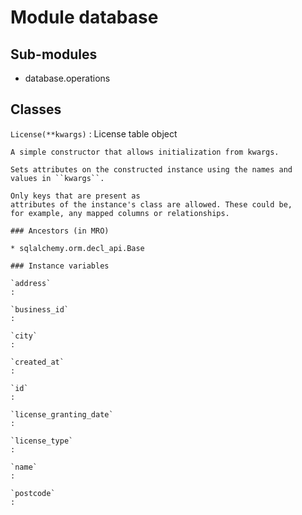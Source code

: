 Module database
===============

Sub-modules
-----------
* database.operations

Classes
-------

`License(**kwargs)`
:   License table object
    
    A simple constructor that allows initialization from kwargs.
    
    Sets attributes on the constructed instance using the names and
    values in ``kwargs``.
    
    Only keys that are present as
    attributes of the instance's class are allowed. These could be,
    for example, any mapped columns or relationships.

    ### Ancestors (in MRO)

    * sqlalchemy.orm.decl_api.Base

    ### Instance variables

    `address`
    :

    `business_id`
    :

    `city`
    :

    `created_at`
    :

    `id`
    :

    `license_granting_date`
    :

    `license_type`
    :

    `name`
    :

    `postcode`
    :